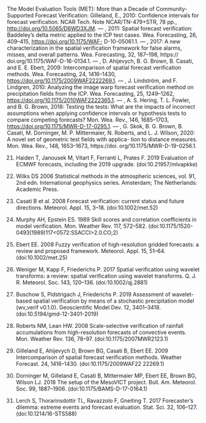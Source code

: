 The Model Evaluation Tools (MET): More than a Decade of Community-Supported Forecast Verification:
Gilleland, E., 2010: Confidence intervals for forecast verification. NCAR Tech.
Note NCAR/TN-479+STR, 78 pp., http://doi.org/10.5065/D6WD3XJM.
— , 2011: Spatial forecast verification: Baddeley’s delta metric applied to the ICP test cases. Wea. Forecasting, 26, 409–415, https://doi.org/10.1175/WAF-
D-10-05061.1.
— , 2017: A new characterization in the spatial verification framework for false
alarms, misses, and overall patterns. Wea. Forecasting, 32, 187–198, https://
doi.org/10.1175/WAF-D-16-0134.1.
— , D. Ahijevych, B. G. Brown, B. Casati, and E. E. Ebert, 2009: Intercomparison
of spatial forecast verification methods. Wea. Forecasting, 24, 1416–1430,
https://doi.org/10.1175/2009WAF2222269.1.
— , J. Lindström, and F. Lindgren, 2010: Analyzing the image warp forecast
verification method on precipitation fields from the ICP. Wea. Forecasting, 25,
1249–1262, https://doi.org/10.1175/2010WAF2222365.1.
— , A. S. Hering, T. L. Fowler, and B. G. Brown, 2018: Testing the tests: What are the impacts of incorrect assumptions when applying confidence intervals or hypothesis tests to compare competing forecasts? Mon. Wea. Rev., 146,
1685–1703, https://doi.org/10.1175/MWR-D-17-0295.1.
— , G. Skok, B. G. Brown, B. Casati, M. Dorninger, M. P. Mittermaier, N. Roberts,
and L. J. Wilson, 2020: A novel set of geometric test fields with applica- tion to distance measures. Mon. Wea. Rev., 148, 1653–1673, https://doi. org/10.1175/MWR-D-19-0256.1.


21. Haiden T, Janousek M, Vitart F, Ferranti L, Prates F. 2019 Evaluation of ECMWF forecasts, including the 2019 upgrade. (doi:10.21957/mlvapkke)

91. Wilks DS 2006 Statistical methods in the atmospheric sciences, vol. 91, 2nd edn. International geophysics series. Amsterdam; The Netherlands: Academic Press.

114. Casati B et al. 2008 Forecast verification: current status and future directions. Meteorol. Appl.
15, 3–18. (doi:10.1002/met.52)

115. Murphy AH, Epstein ES. 1989 Skill scores and correlation coefficients in model verification.
Mon. Weather Rev. 117, 572–582. (doi:10.1175/1520-0493(1989)117<0572:SSACCI>2.0.CO;2)

116. Ebert EE. 2008 Fuzzy verification of high-resolution gridded forecasts: a review and
proposed framework. Meteorol. Appl. 15, 51–64. (doi:10.1002/met.25)

117. Weniger M, Kapp F, Friederichs P. 2017 Spatial verification using wavelet transforms: a review: spatial verification using wavelet transforms. Q. J. R. Meteorol. Soc. 143, 120–136.
(doi:10.1002/qj.2881)

118. Buschow S, Pidstrigach J, Friederichs P. 2019 Assessment of wavelet-based spatial
verification by means of a stochastic precipitation model (wv_verif v0.1.0). Geoscientific Model
Dev. 12, 3401–3418. (doi:10.5194/gmd-12-3401-2019)


119. Roberts NM, Lean HW. 2008 Scale-selective verification of rainfall accumulations
from high-resolution forecasts of convective events. Mon. Weather Rev. 136, 78–97.
(doi:10.1175/2007MWR2123.1)
120. Gilleland E, Ahijevych D, Brown BG, Casati B, Ebert EE. 2009 Intercomparison of spatial
forecast verification methods. Weather Forecast. 24, 1416–1430. (doi:10.1175/2009WAF22
22269.1)
121. Dorninger M, Gilleland E, Casati B, Mittermaier MP, Ebert EE, Brown BG, Wilson
LJ. 2018 The setup of the MesoVICT project. Bull. Am. Meteorol. Soc. 99, 1887–1906. (doi:10.1175/BAMS-D-17-0164.1)
122. Lerch S, Thorarinsdottir TL, Ravazzolo F, Gneiting T. 2017 Forecaster’s dilemma: extreme events and forecast evaluation. Stat. Sci. 32, 106–127. (doi:10.1214/16-STS588)

